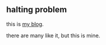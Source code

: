 ## halting problem

this is [my blog](http//www.bassi.io).

there are many like it, but this is mine.
